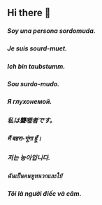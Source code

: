 ## Hi there 👋

##### Soy una persona sordomuda.
##### Je suis sourd-muet.
##### Ich bin taubstumm.
##### Sou surdo-mudo.
##### Я глухонемой.
##### 私は聾唖者です。
##### मैं बहरा-गूंगा हूँ।
##### 저는 농아입니다.
##### ฉันเป็นคนหูหนวกและใบ้
##### Tôi là người điếc và câm.

<!--
**hxz393/hxz393** is a ✨ _special_ ✨ repository because its `README.md` (this file) appears on your GitHub profile.

Here are some ideas to get you started:

- 🔭 I’m currently working on ...
- 🌱 I’m currently learning ...
- 👯 I’m looking to collaborate on ...
- 🤔 I’m looking for help with ...
- 💬 Ask me about ...
- 📫 How to reach me: ...
- 😄 Pronouns: ...
- ⚡ Fun fact: ...
-->
